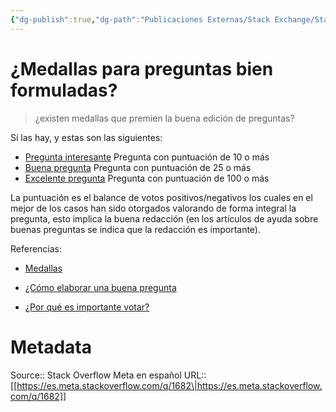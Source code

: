 ```yaml
---
{"dg-publish":true,"dg-path":"Publicaciones Externas/Stack Exchange/Stack Overflow en español/Stack Overflow en español Meta/es.meta.stackoverflow.com-1682.md","permalink":"/publicaciones-externas/stack-exchange/stack-overflow-en-espanol/stack-overflow-en-espanol-meta/es-meta-stackoverflow-com-1682/","title":"¿Medallas para preguntas bien formuladas?","hide":true,"noteIcon":"default","created":"2024-04-03T12:49:10.418-06:00","updated":"2024-04-05T16:44:00.456-06:00"}
---
```


# ¿Medallas para preguntas bien formuladas?

> ¿existen medallas que premien la buena edición de preguntas?

Sí las hay, y estas son las siguientes:

- [Pregunta interesante][1] Pregunta con puntuación de 10 o más
- [Buena pregunta][2] Pregunta con puntuación de 25 o más
- [Excelente pregunta][3] Pregunta con puntuación de 100 o más

La puntuación es el balance de votos positivos/negativos los cuales en el mejor de los casos han sido otorgados valorando de forma integral la pregunta, esto implica la buena redacción (en los artículos de ayuda sobre buenas preguntas se indica que la redacción es importante).




Referencias: 

- [Medallas][4]
- [¿Cómo elaborar una buena pregunta][5]
- [¿Por qué es importante votar?][6]


  [1]: https://es.stackoverflow.com/help/badges/20/nice-question
  [2]: https://es.stackoverflow.com/help/badges/21/good-question
  [3]: https://es.stackoverflow.com/help/badges/22/great-question
  [4]: https://es.stackoverflow.com/help/badges
  [5]: https://es.stackoverflow.com/help/how-to-ask
  [6]: https://es.stackoverflow.com/help/why-vote

# Metadata
Source:: Stack Overflow Meta en español
URL:: [[https://es.meta.stackoverflow.com/q/1682\|https://es.meta.stackoverflow.com/q/1682]]

